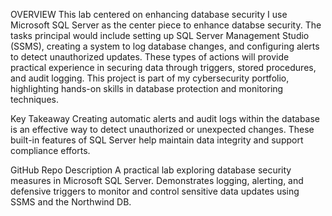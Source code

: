 
OVERVIEW
This lab centered on enhancing database security I use Microsoft SQL Server as the center  piece to enhance databse security. 
The tasks principal would include setting up SQL Server Management Studio (SSMS), creating a system to log database changes, 
and configuring alerts to detect unauthorized updates. These types of actions will provide practical experience in securing data through triggers, 
stored procedures, and audit logging. This project is part of my cybersecurity portfolio, highlighting hands-on skills in database protection and monitoring techniques.

Key Takeaway
Creating automatic alerts and audit logs within the database is an effective way to detect unauthorized or unexpected changes. 
These built-in features of SQL Server help maintain data integrity and support compliance efforts.

GitHub Repo Description
A practical lab exploring database security measures in Microsoft SQL Server. 
Demonstrates logging, alerting, and defensive triggers to monitor and control sensitive data updates using SSMS and the Northwind DB.
